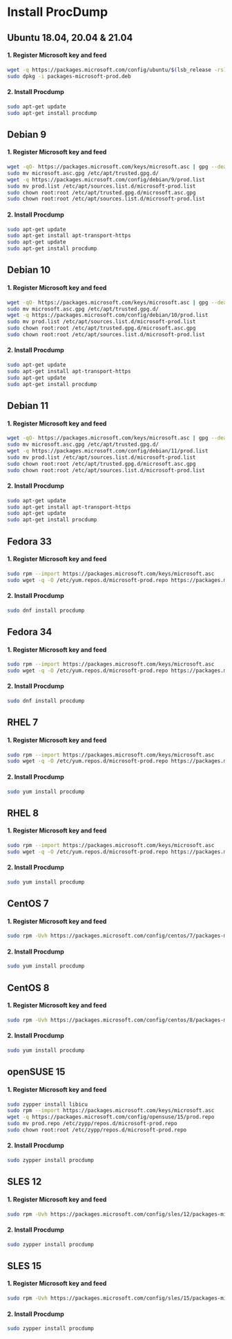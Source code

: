# Install ProcDump

## Ubuntu 18.04, 20.04 & 21.04
#### 1. Register Microsoft key and feed
```sh
wget -q https://packages.microsoft.com/config/ubuntu/$(lsb_release -rs)/packages-microsoft-prod.deb -O packages-microsoft-prod.deb
sudo dpkg -i packages-microsoft-prod.deb
```

#### 2. Install Procdump
```sh
sudo apt-get update
sudo apt-get install procdump
```

## Debian 9
#### 1. Register Microsoft key and feed
```sh
wget -qO- https://packages.microsoft.com/keys/microsoft.asc | gpg --dearmor > microsoft.asc.gpg
sudo mv microsoft.asc.gpg /etc/apt/trusted.gpg.d/
wget -q https://packages.microsoft.com/config/debian/9/prod.list
sudo mv prod.list /etc/apt/sources.list.d/microsoft-prod.list
sudo chown root:root /etc/apt/trusted.gpg.d/microsoft.asc.gpg
sudo chown root:root /etc/apt/sources.list.d/microsoft-prod.list
```

#### 2. Install Procdump
```sh
sudo apt-get update
sudo apt-get install apt-transport-https
sudo apt-get update
sudo apt-get install procdump
```

## Debian 10
#### 1. Register Microsoft key and feed
```sh
wget -qO- https://packages.microsoft.com/keys/microsoft.asc | gpg --dearmor > microsoft.asc.gpg
sudo mv microsoft.asc.gpg /etc/apt/trusted.gpg.d/
wget -q https://packages.microsoft.com/config/debian/10/prod.list
sudo mv prod.list /etc/apt/sources.list.d/microsoft-prod.list
sudo chown root:root /etc/apt/trusted.gpg.d/microsoft.asc.gpg
sudo chown root:root /etc/apt/sources.list.d/microsoft-prod.list
```

#### 2. Install Procdump
```sh
sudo apt-get update
sudo apt-get install apt-transport-https
sudo apt-get update
sudo apt-get install procdump
```

## Debian 11
#### 1. Register Microsoft key and feed
```sh
wget -qO- https://packages.microsoft.com/keys/microsoft.asc | gpg --dearmor > microsoft.asc.gpg
sudo mv microsoft.asc.gpg /etc/apt/trusted.gpg.d/
wget -q https://packages.microsoft.com/config/debian/11/prod.list
sudo mv prod.list /etc/apt/sources.list.d/microsoft-prod.list
sudo chown root:root /etc/apt/trusted.gpg.d/microsoft.asc.gpg
sudo chown root:root /etc/apt/sources.list.d/microsoft-prod.list
```

#### 2. Install Procdump
```sh
sudo apt-get update
sudo apt-get install apt-transport-https
sudo apt-get update
sudo apt-get install procdump
```

## Fedora 33
#### 1. Register Microsoft key and feed
```sh
sudo rpm --import https://packages.microsoft.com/keys/microsoft.asc
sudo wget -q -O /etc/yum.repos.d/microsoft-prod.repo https://packages.microsoft.com/config/fedora/33/prod.repo
```

#### 2. Install Procdump
```sh
sudo dnf install procdump
```

## Fedora 34
#### 1. Register Microsoft key and feed
```sh
sudo rpm --import https://packages.microsoft.com/keys/microsoft.asc
sudo wget -q -O /etc/yum.repos.d/microsoft-prod.repo https://packages.microsoft.com/config/fedora/34/prod.repo
```

#### 2. Install Procdump
```sh
sudo dnf install procdump
```

## RHEL 7
#### 1. Register Microsoft key and feed
```sh
sudo rpm --import https://packages.microsoft.com/keys/microsoft.asc
sudo wget -q -O /etc/yum.repos.d/microsoft-prod.repo https://packages.microsoft.com/config/rhel/7/prod.repo
```

#### 2. Install Procdump
```sh
sudo yum install procdump
```

## RHEL 8
#### 1. Register Microsoft key and feed
```sh
sudo rpm --import https://packages.microsoft.com/keys/microsoft.asc
sudo wget -q -O /etc/yum.repos.d/microsoft-prod.repo https://packages.microsoft.com/config/rhel/8/prod.repo
```

#### 2. Install Procdump
```sh
sudo yum install procdump
```

## CentOS 7
#### 1. Register Microsoft key and feed
```sh
sudo rpm -Uvh https://packages.microsoft.com/config/centos/7/packages-microsoft-prod.rpm
```

#### 2. Install Procdump
```sh
sudo yum install procdump
```

## CentOS 8
#### 1. Register Microsoft key and feed
```sh
sudo rpm -Uvh https://packages.microsoft.com/config/centos/8/packages-microsoft-prod.rpm
```

#### 2. Install Procdump
```sh
sudo yum install procdump
```

## openSUSE 15
#### 1. Register Microsoft key and feed
```sh
sudo zypper install libicu
sudo rpm --import https://packages.microsoft.com/keys/microsoft.asc
wget -q https://packages.microsoft.com/config/opensuse/15/prod.repo
sudo mv prod.repo /etc/zypp/repos.d/microsoft-prod.repo
sudo chown root:root /etc/zypp/repos.d/microsoft-prod.repo
```

#### 2. Install Procdump
```sh
sudo zypper install procdump
```

## SLES 12
#### 1. Register Microsoft key and feed
```sh
sudo rpm -Uvh https://packages.microsoft.com/config/sles/12/packages-microsoft-prod.rpm
```

#### 2. Install Procdump
```sh
sudo zypper install procdump
```

## SLES 15
#### 1. Register Microsoft key and feed
```sh
sudo rpm -Uvh https://packages.microsoft.com/config/sles/15/packages-microsoft-prod.rpm
```

#### 2. Install Procdump
```sh
sudo zypper install procdump
```
